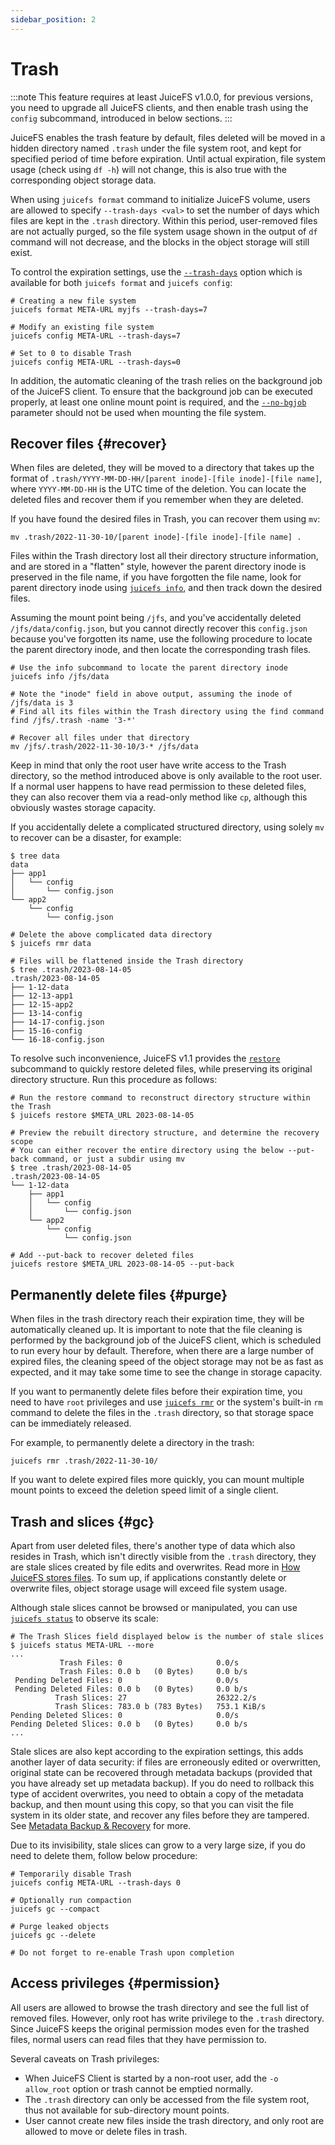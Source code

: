 ```yaml
---
sidebar_position: 2
---
```

# Trash

:::note
This feature requires at least JuiceFS v1.0.0, for previous versions, you need to upgrade all JuiceFS clients, and then enable trash using the `config` subcommand, introduced in below sections.
:::

JuiceFS enables the trash feature by default, files deleted will be moved in a hidden directory named `.trash` under the file system root, and kept for specified period of time before expiration. Until actual expiration, file system usage (check using `df -h`) will not change, this is also true with the corresponding object storage data.

When using `juicefs format` command to initialize JuiceFS volume, users are allowed to specify `--trash-days <val>` to set the number of days which files are kept in the `.trash` directory. Within this period, user-removed files are not actually purged, so the file system usage shown in the output of `df` command will not decrease, and the blocks in the object storage will still exist.

To control the expiration settings, use the [`--trash-days`](../reference/command_reference.md#format) option which is available for both `juicefs format` and `juicefs config`:

```shell
# Creating a new file system
juicefs format META-URL myjfs --trash-days=7

# Modify an existing file system
juicefs config META-URL --trash-days=7

# Set to 0 to disable Trash
juicefs config META-URL --trash-days=0
```

In addition, the automatic cleaning of the trash relies on the background job of the JuiceFS client. To ensure that the background job can be executed properly, at least one online mount point is required, and the [`--no-bgjob`](../reference/command_reference.md#mount) parameter should not be used when mounting the file system.

## Recover files {#recover}

When files are deleted, they will be moved to a directory that takes up the format of `.trash/YYYY-MM-DD-HH/[parent inode]-[file inode]-[file name]`, where `YYYY-MM-DD-HH` is the UTC time of the deletion. You can locate the deleted files and recover them if you remember when they are deleted.

If you have found the desired files in Trash, you can recover them using `mv`:

```shells
mv .trash/2022-11-30-10/[parent inode]-[file inode]-[file name] .
```

Files within the Trash directory lost all their directory structure information, and are stored in a "flatten" style, however the parent directory inode is preserved in the file name, if you have forgotten the file name, look for parent directory inode using [`juicefs info`](../reference/command_reference.md#info), and then track down the desired files.

Assuming the mount point being `/jfs`, and you've accidentally deleted `/jfs/data/config.json`, but you cannot directly recover this `config.json` because you've forgotten its name, use the following procedure to locate the parent directory inode, and then locate the corresponding trash files.

```shell
# Use the info subcommand to locate the parent directory inode
juicefs info /jfs/data

# Note the "inode" field in above output, assuming the inode of /jfs/data is 3
# Find all its files within the Trash directory using the find command
find /jfs/.trash -name '3-*'

# Recover all files under that directory
mv /jfs/.trash/2022-11-30-10/3-* /jfs/data
```

Keep in mind that only the root user have write access to the Trash directory, so the method introduced above is only available to the root user. If a normal user happens to have read permission to these deleted files, they can also recover them via a read-only method like `cp`, although this obviously wastes storage capacity.

If you accidentally delete a complicated structured directory, using solely `mv` to recover can be a disaster, for example:

```shell
$ tree data
data
├── app1
│   └── config
│       └── config.json
└── app2
    └── config
        └── config.json

# Delete the above complicated data directory
$ juicefs rmr data

# Files will be flattened inside the Trash directory
$ tree .trash/2023-08-14-05
.trash/2023-08-14-05
├── 1-12-data
├── 12-13-app1
├── 12-15-app2
├── 13-14-config
├── 14-17-config.json
├── 15-16-config
└── 16-18-config.json
```

To resolve such inconvenience, JuiceFS v1.1 provides the [`restore`](../reference/command_reference.md#restore) subcommand to quickly restore deleted files, while preserving its original directory structure. Run this procedure as follows:

```shell
# Run the restore command to reconstruct directory structure within the Trash
$ juicefs restore $META_URL 2023-08-14-05

# Preview the rebuilt directory structure, and determine the recovery scope
# You can either recover the entire directory using the below --put-back command, or just a subdir using mv
$ tree .trash/2023-08-14-05
.trash/2023-08-14-05
└── 1-12-data
    ├── app1
    │   └── config
    │       └── config.json
    └── app2
        └── config
            └── config.json

# Add --put-back to recover deleted files
juicefs restore $META_URL 2023-08-14-05 --put-back
```

## Permanently delete files {#purge}

When files in the trash directory reach their expiration time, they will be automatically cleaned up. It is important to note that the file cleaning is performed by the background job of the JuiceFS client, which is scheduled to run every hour by default. Therefore, when there are a large number of expired files, the cleaning speed of the object storage may not be as fast as expected, and it may take some time to see the change in storage capacity.

If you want to permanently delete files before their expiration time, you need to have `root` privileges and use [`juicefs rmr`](../reference/command_reference.md#rmr) or the system's built-in `rm` command to delete the files in the `.trash` directory, so that storage space can be immediately released.

For example, to permanently delete a directory in the trash:

```shell
juicefs rmr .trash/2022-11-30-10/
```

If you want to delete expired files more quickly, you can mount multiple mount points to exceed the deletion speed limit of a single client.

## Trash and slices {#gc}

Apart from user deleted files, there's another type of data which also resides in Trash, which isn't directly visible from the `.trash` directory, they are stale slices created by file edits and overwrites. Read more in [How JuiceFS stores files](../introduction/architecture.md#how-juicefs-store-files). To sum up, if applications constantly delete or overwrite files, object storage usage will exceed file system usage.

Although stale slices cannot be browsed or manipulated, you can use [`juicefs status`](../reference/command_reference.md#status) to observe its scale:

```shell
# The Trash Slices field displayed below is the number of stale slices
$ juicefs status META-URL --more
...
           Trash Files: 0                     0.0/s
           Trash Files: 0.0 b   (0 Bytes)     0.0 b/s
 Pending Deleted Files: 0                     0.0/s
 Pending Deleted Files: 0.0 b   (0 Bytes)     0.0 b/s
          Trash Slices: 27                    26322.2/s
          Trash Slices: 783.0 b (783 Bytes)   753.1 KiB/s
Pending Deleted Slices: 0                     0.0/s
Pending Deleted Slices: 0.0 b   (0 Bytes)     0.0 b/s
...
```

Stale slices are also kept according to the expiration settings, this adds another layer of data security: if files are erroneously edited or overwritten, original state can be recovered through metadata backups (provided that you have already set up metadata backup). If you do need to rollback this type of accident overwrites, you need to obtain a copy of the metadata backup, and then mount using this copy, so that you can visit the file system in its older state, and recover any files before they are tampered. See [Metadata Backup & Recovery](../administration/metadata_dump_load.md) for more.

Due to its invisibility, stale slices can grow to a very large size, if you do need to delete them, follow below procedure:

```shell
# Temporarily disable Trash
juicefs config META-URL --trash-days 0

# Optionally run compaction
juicefs gc --compact

# Purge leaked objects
juicefs gc --delete

# Do not forget to re-enable Trash upon completion
```

## Access privileges {#permission}

All users are allowed to browse the trash directory and see the full list of removed files. However, only root has write privilege to the `.trash` directory. Since JuiceFS keeps the original permission modes even for the trashed files, normal users can read files that they have permission to.

Several caveats on Trash privileges:

* When JuiceFS Client is started by a non-root user, add the `-o allow_root` option or trash cannot be emptied normally.
* The `.trash` directory can only be accessed from the file system root, thus not available for sub-directory mount points.
* User cannot create new files inside the trash directory, and only root are allowed to move or delete files in trash.
